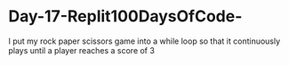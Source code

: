 # Day-17-Replit100DaysOfCode-
I put my rock paper scissors game into a while loop so that it continuously plays until a player reaches a score of 3 
